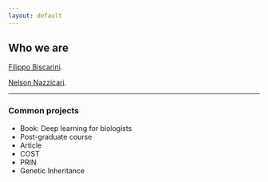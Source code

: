 ```yaml
---
layout: default
---
```


## Who we are

[Filippo Biscarini](./filippo.html).

[Nelson Nazzicari](./).


***

### Common projects

- Book: Deep learning for biologists
- Post-graduate course
- Article
- COST
- PRIN
- Genetic Inheritance


